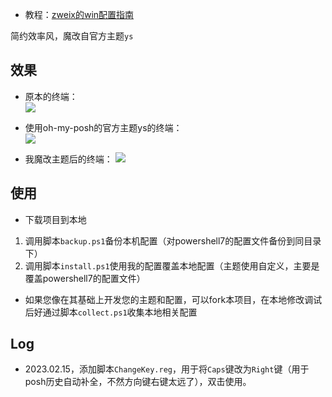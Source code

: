 + 教程：[zweix的win配置指南](https://github.com/zweix123/CS-notes/blob/master/Missing-Semester/win10%E5%BC%80%E5%8F%91%E6%9C%BA%E9%85%8D%E7%BD%AE%E6%8C%87%E5%8D%97.md)

简约效率风，魔改自官方主题`ys`

## 效果

+ 原本的终端：  
    ![](https://cdn.jsdelivr.net/gh/zweix123/posh-config@master/source/cmd.png)

+ 使用oh-my-posh的官方主题ys的终端：  
    ![](https://cdn.jsdelivr.net/gh/zweix123/posh-config@master/source/ys.png)

+ 我魔改主题后的终端：
    ![](https://cdn.jsdelivr.net/gh/zweix123/posh-config@master/source/mine.png)

## 使用

+ 下载项目到本地
1. 调用脚本`backup.ps1`备份本机配置（对powershell7的配置文件备份到同目录下）
2. 调用脚本`install.ps1`使用我的配置覆盖本地配置（主题使用自定义，主要是覆盖powershell7的配置文件）
+ 如果您像在其基础上开发您的主题和配置，可以fork本项目，在本地修改调试后好通过脚本`collect.ps1`收集本地相关配置

## Log

+ 2023.02.15，添加脚本`ChangeKey.reg`，用于将`Caps`键改为`Right`键（用于posh历史自动补全，不然方向键右键太远了），双击使用。